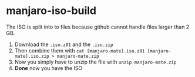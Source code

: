 # manjaro-iso-build

The ISO is split into to files because github cannot handle files larger than 2 GB.

1. Download the `.iso.z01` and the `.iso.zip`
2. Then combine them with `cat [manjaro-mate].iso.z01 [manjaro-mate].iso.zip > manjaro-mate.zip`
3. Now you simply have to unzip the file with `unzip manjaro-mate.zip`
4. **Done** now you have the ISO
